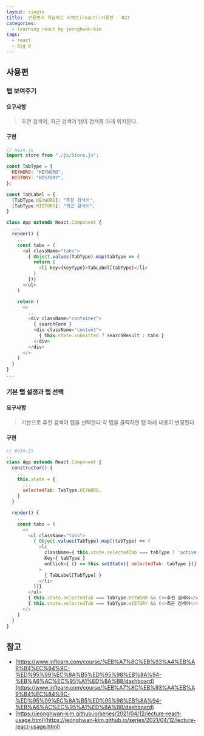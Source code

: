 ```yaml
---
layout: single
title:  만들면서 학습하는 리액트(react):사용편 - 027
categories: 
  - learning react by jeonghwan-kim
tags: 
  - react
  - Big O
---
```


## 사용편

### 탭 보여주기

#### 요구사항

> 추천 검색어, 최근 검색어 탭이 검색폼 아래 위치한다.

#### 구현

```javascript
// main.js
import store from "./js/Store.js";

const TabType = {
  KEYWORD: "KEYWORD",
  HISTORY: "HISTORY",
};

const TabLabel = {
  [TabType.KEYWORD]: "추천 검색어",
  [TabType.HISTORY]: "최근 검색어",
}

class App extends React.Component {
  ...
  render() {
    ...
    const tabs = (
      <ul className="tabs">
        { Object.values(TabType).map(tabType => {
          return (
            <li key={keyType}>TabLabel[tabType]</li>
          )
        })}
      </ul>
    )

    return (
      <>
        ...
        <div className="container">
          { searchForm }
          <div className="content">
            { this.state.submitted ? searchResult : tabs }
          </div>
        </div>
      </>
    )
  }
}
...
```

### 기본 탭 설정과 탭 선택

#### 요구사항

> 기본으로 추천 검색어 탭을 선택한다
> 각 탭을 클릭하면 탭 아래 내용이 변경된다

#### 구현

```javascript
// main.js
...
class App extends React.Component {
  constructor() {
    ...
    this.state = {
      ...
      selectedTab: TabType.KEYWORD,
    }
  }

  render() {
    ...
    const tabs = (
      <>
        <ul className="tabs">
          { Object.values(TabType).map((tabType) => (
            <li
              className={ this.state.selectedTab === tabType ? 'active' : ''}
              Key={ tabType }
              onClick={ () => this.setState({ selectedTab: tabType })}
            >
              { TabLabel[TabType] }
            </li>
          ))}
        </ul>
        { this.state.selectedTab === TabType.KEYWORD && (<>추천 검색어</>)}
        { this.state.selectedTab === TabType.HISTORY && (<>최근 검색어</>)}
      </>
    )
  }
}
```

## 참고
- [https://www.inflearn.com/course/%EB%A7%8C%EB%93%A4%EB%A9%B4%EC%84%9C-%ED%95%99%EC%8A%B5%ED%95%98%EB%8A%94-%EB%A6%AC%EC%95%A1%ED%8A%B8/dashboard](https://www.inflearn.com/course/%EB%A7%8C%EB%93%A4%EB%A9%B4%EC%84%9C-%ED%95%99%EC%8A%B5%ED%95%98%EB%8A%94-%EB%A6%AC%EC%95%A1%ED%8A%B8/dashboard)
- [https://jeonghwan-kim.github.io/series/2021/04/12/lecture-react-usage.html](https://jeonghwan-kim.github.io/series/2021/04/12/lecture-react-usage.html)